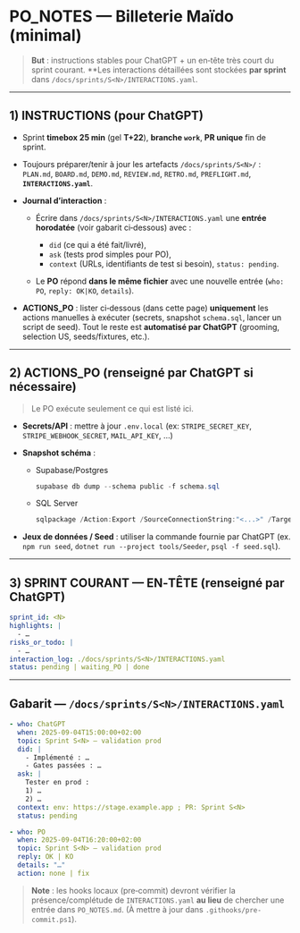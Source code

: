 # PO\_NOTES — Billeterie Maïdo (minimal)

> **But** : instructions stables pour ChatGPT + un en‑tête très court du sprint courant.
> **Les interactions détaillées sont stockées **par sprint** dans `/docs/sprints/S<N>/INTERACTIONS.yaml`.

---

## 1) INSTRUCTIONS (pour ChatGPT)

* Sprint **timebox 25 min** (gel **T+22**), **branche `work`**, **PR unique** fin de sprint.
* Toujours préparer/tenir à jour les artefacts `/docs/sprints/S<N>/` : `PLAN.md`, `BOARD.md`, `DEMO.md`, `REVIEW.md`, `RETRO.md`, `PREFLIGHT.md`, **`INTERACTIONS.yaml`**.
* **Journal d’interaction** :

  * Écrire dans `/docs/sprints/S<N>/INTERACTIONS.yaml` une **entrée horodatée** (voir gabarit ci‑dessous) avec :

    * `did` (ce qui a été fait/livré),
    * `ask` (tests prod simples pour PO),
    * `context` (URLs, identifiants de test si besoin), `status: pending`.
  * Le **PO** répond **dans le même fichier** avec une nouvelle entrée (`who: PO`, `reply: OK|KO`, `details`).
* **ACTIONS\_PO** : lister ci‑dessous (dans cette page) **uniquement** les actions manuelles à exécuter (secrets, snapshot `schema.sql`, lancer un script de seed). Tout le reste est **automatisé par ChatGPT** (grooming, selection US, seeds/fixtures, etc.).

---

## 2) ACTIONS\_PO (renseigné par ChatGPT si nécessaire)

> Le PO exécute seulement ce qui est listé ici.

* **Secrets/API** : mettre à jour `.env.local` (ex: `STRIPE_SECRET_KEY`, `STRIPE_WEBHOOK_SECRET`, `MAIL_API_KEY`, …)
* **Snapshot schéma** :

  * Supabase/Postgres

    ```powershell
    supabase db dump --schema public -f schema.sql
    ```
  * SQL Server

    ```powershell
    sqlpackage /Action:Export /SourceConnectionString:"<...>" /TargetFile:schema.sql
    ```
* **Jeux de données / Seed** : utiliser la commande fournie par ChatGPT (ex. `npm run seed`, `dotnet run --project tools/Seeder`, `psql -f seed.sql`).

---

## 3) SPRINT COURANT — EN‑TÊTE (renseigné par ChatGPT)

```yaml
sprint_id: <N>
highlights: |
  - …
risks_or_todo: |
  - …
interaction_log: ./docs/sprints/S<N>/INTERACTIONS.yaml
status: pending | waiting_PO | done
```

---

## Gabarit — `/docs/sprints/S<N>/INTERACTIONS.yaml`

```yaml
- who: ChatGPT
  when: 2025-09-04T15:00:00+02:00
  topic: Sprint S<N> — validation prod
  did: |
    - Implémenté : …
    - Gates passées : …
  ask: |
    Tester en prod :
    1) …
    2) …
  context: env: https://stage.example.app ; PR: Sprint S<N>
  status: pending

- who: PO
  when: 2025-09-04T16:20:00+02:00
  topic: Sprint S<N> — validation prod
  reply: OK | KO
  details: "…"
  action: none | fix
```

> **Note** : les hooks locaux (pre‑commit) devront vérifier la présence/complétude de `INTERACTIONS.yaml` **au lieu** de chercher une entrée dans `PO_NOTES.md`. (À mettre à jour dans `.githooks/pre-commit.ps1`).
